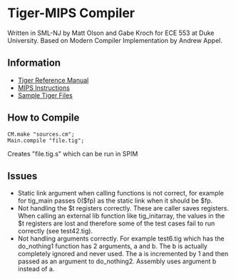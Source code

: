 # Tiger-MIPS Compiler

Written in SML-NJ by Matt Olson and Gabe Kroch for ECE 553 at Duke University. Based on Modern Compiler Implementation by Andrew Appel.

## Information
- [Tiger Reference Manual](https://www.lrde.epita.fr/~tiger/tiger.html)
- [MIPS Instructions](http://www.mrc.uidaho.edu/mrc/people/jff/digital/MIPSir.html)
- [Sample Tiger Files](https://www.cs.princeton.edu/~appel/modern/testcases/)

## How to Compile
```
CM.make "sources.cm";
Main.compile "file.tig";
```
Creates "file.tig.s" which can be run in SPIM

## Issues
- Static link argument when calling functions is not correct, for example for tig_main passes 0($fp) as the static link when it should be $fp. 
- Not handling the $t registers correctly. These are caller saves registers. When calling an external lib function like tig_initarray, the values in the $t registers are lost and therefore some of the test cases fail to run correctly (see test42.tig). 
- Not handling arguments correctly. For example test6.tig which has the do_nothing1 function has 2 arguments, a and b. The b is actually completely ignored and never used. The a is incremented by 1 and then passed as an argument to do_nothing2. Assembly uses argument b instead of a.
